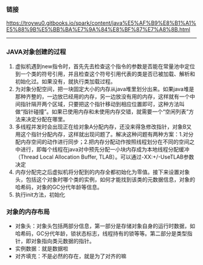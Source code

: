 ### 链接

<https://troywu0.gitbooks.io/spark/content/java%E5%AF%B9%E8%B1%A1%E5%88%9B%E5%BB%BA%E7%9A%84%E8%BF%87%E7%A8%8B.html>

---

### JAVA对象创建的过程

1. 虚拟机遇到new指令时，首先先去检查这个指令的参数是否能在常量池中定位到一个类的符号引用，并且检查这个符号引用代表的类是否已被加载、解析和初始化过。如果没有，就执行类加载过程。
2. 为对象分配空间，把一块固定大小的内存从java堆里划分出来。如果java堆是那种齐整的，一边放已经用的内存，另一边放没有用的内存，这样就有一个中间指针隔开两个区域，只要把这个指针移动到相应位置即可，这种方法叫做“指针碰撞”。如果已使用内存和未使用内存交错，就需要一个“空闲列表”方法来决定分配在哪里。
3. 多线程并发时会出现正在给对象A分配内存，还没来得急修改指针，对象B又用这个指针分配内存，这样就出现问题了。解决这种问题有两种方案：1.对分配内存空间的动作进行同步；2.把内存分配动作按照线程划分在不同的空间之中进行，即每个线程在java对中预先分配一小块内存成为本地线程分配缓冲（Thread Local Allocation Buffer, TLAB）。可以通过-XX:+/-UseTLAB参数决定
4. 内存分配完之后虚拟机将分配到的内存全都初始化为零值。接下来设置对象头，包括这个对象时哪个类的实例，如何才能找到该类的元数据信息，对象的哈希码，对象的GC分代年龄等信息。
5. 执行init方法，初始化

### 对象的内存布局

* 对象头：对象头包括两部分信息，第一部分是存储对象自身的运行时数据，如哈希码，GC分代年龄，锁状态标志，线程持有的锁等等。第二部分是类型指针，即对象指向类元数据的指针。
* 实例数据：就是数据啦
* 对齐填充：不是必然的存在，就是为了对齐的嘛
